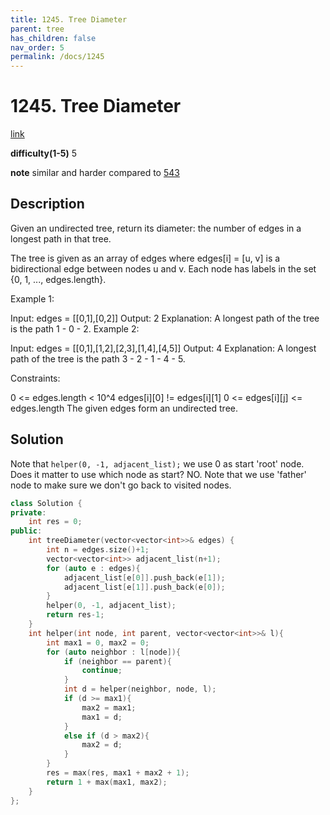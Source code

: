 ```yaml
---
title: 1245. Tree Diameter
parent: tree
has_children: false
nav_order: 5
permalink: /docs/1245
---
```

# 1245. Tree Diameter
[link](https://leetcode.com/problems/tree-diameter/)

**difficulty(1-5)**
5

**note**
similar and harder compared to [543](/docs/543)

## Description
Given an undirected tree, return its diameter: the number of edges in a longest path in that tree.

The tree is given as an array of edges where edges[i] = [u, v] is a bidirectional edge between nodes u and v.  Each node has labels in the set {0, 1, ..., edges.length}.

 

Example 1:



Input: edges = [[0,1],[0,2]]
Output: 2
Explanation: 
A longest path of the tree is the path 1 - 0 - 2.
Example 2:



Input: edges = [[0,1],[1,2],[2,3],[1,4],[4,5]]
Output: 4
Explanation: 
A longest path of the tree is the path 3 - 2 - 1 - 4 - 5.
 

Constraints:

0 <= edges.length < 10^4
edges[i][0] != edges[i][1]
0 <= edges[i][j] <= edges.length
The given edges form an undirected tree.

## Solution
Note that `helper(0, -1, adjacent_list);` we use 0 as start 'root' node. Does it matter to use which node as start? NO. 
Note that we use 'father' node to make sure we don't go back to visited nodes. 

```c++
class Solution {
private:
    int res = 0;
public:
    int treeDiameter(vector<vector<int>>& edges) {
        int n = edges.size()+1;
        vector<vector<int>> adjacent_list(n+1);
        for (auto e : edges){
            adjacent_list[e[0]].push_back(e[1]);
            adjacent_list[e[1]].push_back(e[0]);
        }
        helper(0, -1, adjacent_list);
        return res-1;
    }
    int helper(int node, int parent, vector<vector<int>>& l){
        int max1 = 0, max2 = 0;
        for (auto neighbor : l[node]){
            if (neighbor == parent){
                continue;
            }
            int d = helper(neighbor, node, l);
            if (d >= max1){
                max2 = max1; 
                max1 = d;
            }
            else if (d > max2){
                max2 = d;
            }            
        }
        res = max(res, max1 + max2 + 1);
        return 1 + max(max1, max2);
    }
};
```
